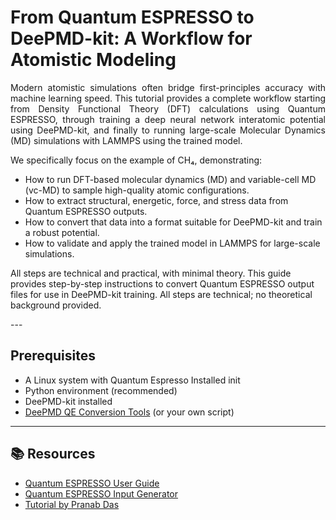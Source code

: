 # From Quantum ESPRESSO to DeePMD-kit: A Workflow for Atomistic Modeling

<p align="justify">
Modern atomistic simulations often bridge first-principles accuracy with machine learning speed. This tutorial provides a complete workflow starting from Density Functional Theory (DFT) calculations using Quantum ESPRESSO, through training a deep neural network interatomic potential using DeePMD-kit, and finally to running large-scale Molecular Dynamics (MD) simulations with LAMMPS using the trained model.

We specifically focus on the example of CH₄, demonstrating:

- How to run DFT-based molecular dynamics (MD) and variable-cell MD (vc-MD) to sample high-quality atomic configurations.
- How to extract structural, energetic, force, and stress data from Quantum ESPRESSO outputs.
- How to convert that data into a format suitable for DeePMD-kit and train a robust potential.
- How to validate and apply the trained model in LAMMPS for large-scale simulations.

All steps are technical and practical, with minimal theory. This guide provides step-by-step instructions to convert Quantum ESPRESSO output files for use in DeePMD-kit training. All steps are technical; no theoretical background provided.
</p>
---

## Prerequisites

- A Linux system with Quantum Espresso Installed init
- Python environment (recommended)
- DeePMD-kit installed
- [DeePMD QE Conversion Tools](https://github.com/deepmodeling/deepmd-kit/tree/master/tools/convert/qe)
 (or your own script)

---
## 📚 Resources

- [Quantum ESPRESSO User Guide](https://www.quantum-espresso.org/Doc/pw_user_guide/)
- [Quantum ESPRESSO Input Generator](https://qeinputgenerator.materialscloud.io/)
- [Tutorial by Pranab Das](https://pranabdas.github.io/espresso/)
